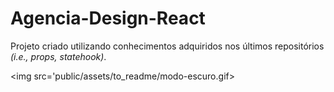 # Agencia-Design-React
Projeto criado utilizando conhecimentos adquiridos nos últimos repositórios <em>(i.e., props, statehook)</em>.<br>

<img src='public/assets/to_readme/modo-escuro.gif>
